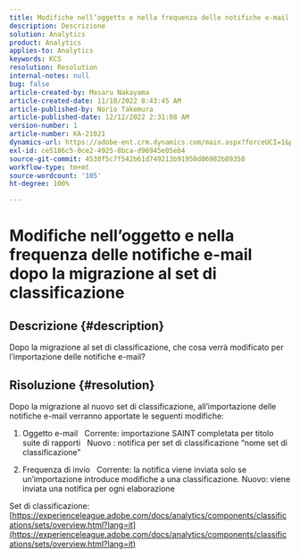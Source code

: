 ```yaml
---
title: Modifiche nell’oggetto e nella frequenza delle notifiche e-mail dopo la migrazione al set di classificazione
description: Descrizione
solution: Analytics
product: Analytics
applies-to: Analytics
keywords: KCS
resolution: Resolution
internal-notes: null
bug: false
article-created-by: Masaru Nakayama
article-created-date: 11/18/2022 8:43:45 AM
article-published-by: Norio Takemura
article-published-date: 12/12/2022 2:31:08 AM
version-number: 1
article-number: KA-21021
dynamics-url: https://adobe-ent.crm.dynamics.com/main.aspx?forceUCI=1&pagetype=entityrecord&etn=knowledgearticle&id=cb889f1b-1d67-ed11-9561-6045bd006239
exl-id: ce5186c5-0ce2-4925-8bca-d96945e05eb4
source-git-commit: 4538f5c7f542b61d749213b91950d06982b89350
workflow-type: tm+mt
source-wordcount: '105'
ht-degree: 100%

---
```


# Modifiche nell’oggetto e nella frequenza delle notifiche e-mail dopo la migrazione al set di classificazione

## Descrizione {#description}

Dopo la migrazione al set di classificazione, che cosa verrà modificato per l’importazione delle notifiche e-mail?
<br>

## Risoluzione {#resolution}


Dopo la migrazione al nuovo set di classificazione, all’importazione delle notifiche e-mail verranno apportate le seguenti modifiche:



1. Oggetto e-mail
  Corrente: importazione SAINT completata per titolo suite di rapporti
  Nuovo : notifica per set di classificazione “nome set di classificazione”

2. Frequenza di invio
  Corrente: la notifica viene inviata solo se un’importazione introduce modifiche a una classificazione.
Nuovo: viene inviata una notifica per ogni elaborazione

Set di classificazione:
[https://experienceleague.adobe.com/docs/analytics/components/classifications/sets/overview.html?lang=it](https://experienceleague.adobe.com/docs/analytics/components/classifications/sets/overview.html?lang=it)
